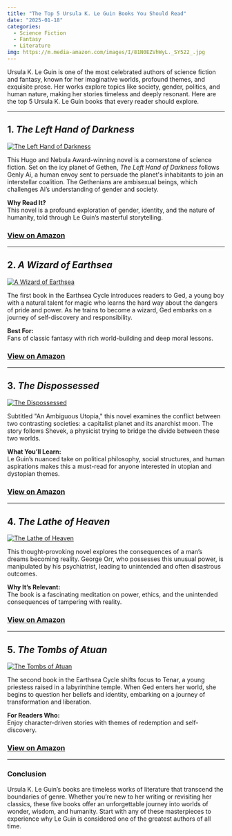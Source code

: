 ```yaml
---
title: "The Top 5 Ursula K. Le Guin Books You Should Read"
date: "2025-01-18"
categories:
  - Science Fiction
  - Fantasy
  - Literature
img: https://m.media-amazon.com/images/I/81N0EZVhWyL._SY522_.jpg
---
```


Ursula K. Le Guin is one of the most celebrated authors of science fiction and fantasy, known for her imaginative worlds, profound themes, and exquisite prose. Her works explore topics like society, gender, politics, and human nature, making her stories timeless and deeply resonant. Here are the top 5 Ursula K. Le Guin books that every reader should explore.

---

## **1. *The Left Hand of Darkness***
[![The Left Hand of Darkness](https://m.media-amazon.com/images/I/81N0EZVhWyL._SY522_.jpg)](https://amzn.to/42fwJbq)

This Hugo and Nebula Award-winning novel is a cornerstone of science fiction. Set on the icy planet of Gethen, *The Left Hand of Darkness* follows Genly Ai, a human envoy sent to persuade the planet's inhabitants to join an interstellar coalition. The Gethenians are ambisexual beings, which challenges Ai’s understanding of gender and society.

**Why Read It?**  
This novel is a profound exploration of gender, identity, and the nature of humanity, told through Le Guin’s masterful storytelling.

### [View on Amazon](https://amzn.to/42fwJbq)

---

## **2. *A Wizard of Earthsea***
[![A Wizard of Earthsea](https://m.media-amazon.com/images/I/51rLTRe3HrL._SY445_SX342_PQ1_.jpg)](https://amzn.to/4hlKTfc)

The first book in the Earthsea Cycle introduces readers to Ged, a young boy with a natural talent for magic who learns the hard way about the dangers of pride and power. As he trains to become a wizard, Ged embarks on a journey of self-discovery and responsibility.

**Best For:**  
Fans of classic fantasy with rich world-building and deep moral lessons.

### [View on Amazon](https://amzn.to/4hlKTfc)

---

## **3. *The Dispossessed***
[![The Dispossessed](https://m.media-amazon.com/images/I/91DT+Nk2LmL._SY522_.jpg)](https://amzn.to/3C4xnOp)

Subtitled "An Ambiguous Utopia," this novel examines the conflict between two contrasting societies: a capitalist planet and its anarchist moon. The story follows Shevek, a physicist trying to bridge the divide between these two worlds.

**What You’ll Learn:**  
Le Guin’s nuanced take on political philosophy, social structures, and human aspirations makes this a must-read for anyone interested in utopian and dystopian themes.

### [View on Amazon](https://amzn.to/3C4xnOp)

---

## **4. *The Lathe of Heaven***
[![The Lathe of Heaven](https://m.media-amazon.com/images/I/41eEGPGRY1L._SY445_SX342_PQ1_.jpg)](https://amzn.to/3E1rp1i)

This thought-provoking novel explores the consequences of a man’s dreams becoming reality. George Orr, who possesses this unusual power, is manipulated by his psychiatrist, leading to unintended and often disastrous outcomes.

**Why It’s Relevant:**  
The book is a fascinating meditation on power, ethics, and the unintended consequences of tampering with reality.

### [View on Amazon](https://amzn.to/3E1rp1i)

---

## **5. *The Tombs of Atuan***
[![The Tombs of Atuan](https://m.media-amazon.com/images/I/51FiocpY5uL._SY445_SX342_PQ1_.jpg)](https://amzn.to/3PIUwsO)

The second book in the Earthsea Cycle shifts focus to Tenar, a young priestess raised in a labyrinthine temple. When Ged enters her world, she begins to question her beliefs and identity, embarking on a journey of transformation and liberation.

**For Readers Who:**  
Enjoy character-driven stories with themes of redemption and self-discovery.

### [View on Amazon](https://amzn.to/3PIUwsO)

---

### **Conclusion**

Ursula K. Le Guin’s books are timeless works of literature that transcend the boundaries of genre. Whether you’re new to her writing or revisiting her classics, these five books offer an unforgettable journey into worlds of wonder, wisdom, and humanity. Start with any of these masterpieces to experience why Le Guin is considered one of the greatest authors of all time.
